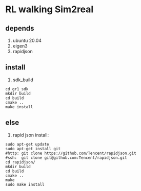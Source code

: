 # RL walking Sim2real

## depends

1. ubuntu 20.04
2. eigen3
3. rapidjson

## install

1. sdk_build

```shell
cd gr1_sdk
mkdir build
cd build
cmake ..
make install
```


## else

1. rapid json install:

```shell
sudo apt-get update
sudo apt-get install git
#http: git clone https://github.com/Tencent/rapidjson.git
#ssh:  git clone git@github.com:Tencent/rapidjson.git
cd rapidjson/
mkdir build
cd build
cmake ..
make
sudo make install
```

